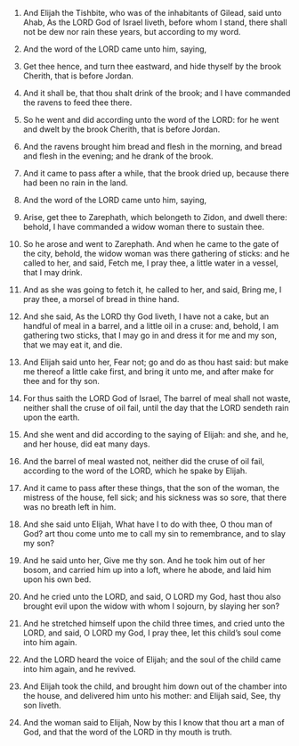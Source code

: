 1. And Elijah the Tishbite, who was of the inhabitants of Gilead,
said unto Ahab, As the LORD God of Israel liveth, before whom I stand,
there shall not be dew nor rain these years, but according to my word.

2. And the word of the LORD came unto him, saying,

3. Get thee
hence, and turn thee eastward, and hide thyself by the brook Cherith,
that is before Jordan.

4. And it shall be, that thou shalt drink of the brook; and I have
commanded the ravens to feed thee there.

5. So he went and did according unto the word of the LORD: for he
went and dwelt by the brook Cherith, that is before Jordan.

6. And the ravens brought him bread and flesh in the morning, and
bread and flesh in the evening; and he drank of the brook.

7. And it came to pass after a while, that the brook dried up,
because there had been no rain in the land.

8. And the word of the LORD came unto him, saying,

9. Arise, get
thee to Zarephath, which belongeth to Zidon, and dwell there: behold,
I have commanded a widow woman there to sustain thee.

10. So he arose and went to Zarephath. And when he came to the gate
of the city, behold, the widow woman was there gathering of sticks:
and he called to her, and said, Fetch me, I pray thee, a little water
in a vessel, that I may drink.

11. And as she was going to fetch it, he called to her, and said,
Bring me, I pray thee, a morsel of bread in thine hand.

12. And she said, As the LORD thy God liveth, I have not a cake, but
an handful of meal in a barrel, and a little oil in a cruse: and,
behold, I am gathering two sticks, that I may go in and dress it for
me and my son, that we may eat it, and die.

13. And Elijah said unto her, Fear not; go and do as thou hast said:
but make me thereof a little cake first, and bring it unto me, and
after make for thee and for thy son.

14. For thus saith the LORD God of Israel, The barrel of meal shall
not waste, neither shall the cruse of oil fail, until the day that the
LORD sendeth rain upon the earth.

15. And she went and did according to the saying of Elijah: and she,
and he, and her house, did eat many days.

16. And the barrel of meal wasted not, neither did the cruse of oil
fail, according to the word of the LORD, which he spake by Elijah.

17. And it came to pass after these things, that the son of the
woman, the mistress of the house, fell sick; and his sickness was so
sore, that there was no breath left in him.

18. And she said unto Elijah, What have I to do with thee, O thou
man of God? art thou come unto me to call my sin to remembrance, and
to slay my son?

19. And he said unto her, Give me thy son. And he
took him out of her bosom, and carried him up into a loft, where he
abode, and laid him upon his own bed.

20. And he cried unto the LORD, and said, O LORD my God, hast thou
also brought evil upon the widow with whom I sojourn, by slaying her
son?

21. And he stretched himself upon the child three times, and
cried unto the LORD, and said, O LORD my God, I pray thee, let this
child’s soul come into him again.

22. And the LORD heard the voice of Elijah; and the soul of the
child came into him again, and he revived.

23. And Elijah took the child, and brought him down out of the
chamber into the house, and delivered him unto his mother: and Elijah
said, See, thy son liveth.

24. And the woman said to Elijah, Now by this I know that thou art a
man of God, and that the word of the LORD in thy mouth is truth.